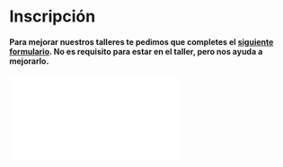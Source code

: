# Inscripción

#### Para mejorar nuestros talleres te pedimos que completes el [siguiente formulario](http://goo.gl/forms/EaZxy7R1My). **No es requisito** para estar en el taller, pero nos ayuda a mejorarlo.

<div class="icontain">
<iframe src="//docs.google.com/forms/d/1rwPv6e1TenuSgZcBIPTbVb2qztIB2YaIJj0lye2ADJE/viewform?embedded=true" frameborder="0" marginheight="0" marginwidth="0">Cargando...</iframe>
</div>


